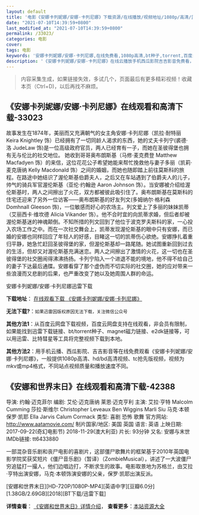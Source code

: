 ```yaml
---
layout: default
title: '电影《安娜卡列妮娜/安娜·卡列尼娜》下载资源/在线播放/视频地址/1080p/高清/蓝光'
date: "2021-07-10T14:39:59+0800"
last_modified_at: "2021-07-10T14:39:59+0800"
permalink: /33023/
categories: 电影
cover:
tags: 电影
keywords: '安娜卡列妮娜/安娜·卡列尼娜,在线免费看,1080p高清,bt种子,torrent,百度云盘,magnet,磁力链,迅雷下载资源'
description: '《安娜卡列妮娜/安娜·卡列尼娜》在线云播放手机西瓜影院吉吉影音免费看，1080p高清bd/hd未删减完整版和tc抢先枪版，mkv/mp4格式，附带bt/torrent种子、magnet/磁力链、百度云盘、网盘资源迅雷下载链接'
---
```


>内容采集生成，如果链接失效，多试几个，页面最后有更多精彩视频！收藏本页（Ctrl+D)，以后再找不麻烦。


## 《安娜卡列妮娜/安娜·卡列尼娜》在线观看和高清下载-33023

故事发生在1874年，美丽而又充满朝气的女主角安娜·卡列尼娜（凯拉&middot;耐特丽 Keira Knightley 饰）已经拥有了一切同龄人渴求的东西，她的丈夫卡列宁(裘德·洛 JudeLaw 饰)是一位高级政府官员，两人已经育有一子，而她在圣彼得堡也拥有无与伦比的社交地位。 她收到哥哥奥布朗斯基（马修&middot;麦克费登 Matthew Macfadyen 饰）的来信，这位花花公子希望她能来帮忙挽救他与妻子多丽（凯莉·麦克唐纳 Kelly Macdonald 饰）之间的婚姻，而她也随即踏上前往莫斯科的旅程。在路途中她结识了渥伦斯基伯爵夫人，之后</span>又在车站遇到了伯爵夫人的儿子，帅气的骑兵军官渥伦斯基（亚伦&middot;约翰逊 Aaron Johnson 饰）。当安娜被介绍给渥伦斯基时，两人之间擦出了火花，双方都被彼此吸引住了。</span>奥布朗斯基在莫斯科的住宅还迎来了另外一位访客&mdash;—奥布朗斯基的好友列文(多姆纳尔·格利森 Domhnall Gleeson 饰)，一位敏感而好心的农场主。列文爱上了多丽的妹妹</span>凯蒂（艾丽西卡&middot;维坎德 Alicia Vikander 饰）。他不合时宜的向凯蒂求婚，但后者却被渥伦斯基迷的神魂颠倒。不知所措的列文回到了他位于波克罗夫斯科的家，一心投入农场</span>工作之中。而在一次社交舞会上，凯蒂发现渥伦斯基的眼中只有安娜，而已婚的安娜也同样回应了年轻人的好感，目睹这一切的凯蒂伤心欲绝。</span>安娜挣扎着重归平静，她急忙赶回圣彼得堡的家，但渥伦斯基却一路尾随。她试图重新回到过去的生活，但却又对渥伦斯基充满迷恋。两人之间擦出了激情的火花，这一切也在圣彼得堡的社交圈闹得沸沸扬扬。卡列宁陷入一个进退不能的境地，他不得不给自己的妻子下达最后通牒。安娜看穿了那个虚伪而不切实际的社交圈，她的应对带来一些浪漫而</span>又悲剧的后果，也严重改变了她以及她周围人群的命运。</span>


安娜卡列妮娜/安娜·卡列尼娜迅雷下载

**下载地址**： [在线观看下载 《安娜卡列妮娜/安娜·卡列尼娜》](https://www.993dy.com//vod-detail-id-15751.html) 


**无法下载?**：`如果迅雷因版权原因无法下载，关注微信公众号 `

**其他方法1**：从百度云网盘下载视频，百度云网盘支持在线观看，非会员有限制，如果能找到迅雷下载链接、bt/torrent种子、magnet磁力链接、e2dk链接等，可以用迅雷、比特彗星等工具将完整视频下载到本地。

**其他方法2**：用手机云播、西瓜影院、吉吉影音等在线免费观看《安娜卡列妮娜/安娜·卡列尼娜》，一般提供1080p高清、hd/bd高清视频、tc抢先版视频，视频为mkv或mp4格式，不同站点视频质量和播放速度不同。


## 《安娜和世界末日》在线观看和高清下载-42388

导演: 约翰·迈克菲尔 编剧: 艾伦·迈克唐纳 莱恩·迈克亨利 主演: 艾拉·亨特 Malcolm Cumming 莎拉·斯维尔 Christopher Leveaux Ben Wiggins Marli Siu 马克·本顿 保罗·凯耶 Ella Jarvis Calum Cormack 类型: 喜剧 恐怖 歌舞 官方网站: http://www.aatamovie.com/ 制片国家/地区: 美国 英国 语言: 英语 上映日期: 2017-09-22(奇幻电影节) 2018-11-29(澳大利亚) 片长: 93分钟 又名: 安娜与末世 IMDb链接: tt6433880

一部混杂音乐剧和丧尸电影的喜剧片，这部僵尸歌舞片的框架基于2010年英国电影学院奖获奖短片《僵尸音乐剧》（暂译）（ZombieMusical），讲述了一大波僵尸穷追猛打一撮人，他们边唱边打，不断求生的故事。电影取景地为苏格兰，由艾拉·亨特出演安娜，马克·本顿饰演安娜的父亲，保罗·凯耶出演反派。


[安娜和世界末日][HD-720P/1080P-MP4][英语中字][豆瓣6.0分][1.38GB/2.69GB][2018][BT下载/迅雷下载]

**详情查看**： [《安娜和世界末日》详情介绍](/movie/42388/)， **查看更多**：[本站资源大全](/movie/t/all/)

